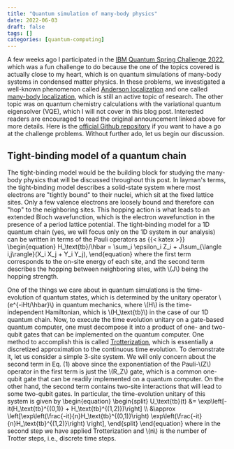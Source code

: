 ```yaml
---
title: "Quantum simulation of many-body physics"
date: 2022-06-03
draft: false
tags: []
categories: [quantum-computing]
---
```


A few weeks ago I participated in the [IBM Quantum Spring Challenge 2022](https://research.ibm.com/blog/quantum-spring-challenge-2022), which was a fun challenge to do because the one of the topics covered is actually close to my heart, which is on quantum simulations of many-body systems in condensed matter physics. In these problems, we investigated a well-known phenomenon called [Anderson localization](https://en.wikipedia.org/wiki/Anderson_localization) and one called [many-body localization](https://en.wikipedia.org/wiki/Many_body_localization), which is still an active topic of research. The other topic was on quantum chemistry calculations with the variational quantum eigensolver (VQE), which I will not cover in this blog post. Interested readers are encouraged to read the original announcement linked above for more details. Here is the [official Github repository](https://github.com/qiskit-community/ibm-quantum-spring-challenge-2022) if you want to have a go at the challenge problems. Without further ado, let us begin our discussion.

## Tight-binding model of a quantum chain	

The tight-binding model would be the building block for studying the many-body physics that will be discussed throughout this post. In layman's terms, the tight-binding model describes a solid-state system where most electrons are "tightly bound" to their nuclei, which sit at the fixed lattice sites. Only a few valence electrons are loosely bound and therefore can "hop" to the neighboring sites. This hopping action is what leads to an extended Bloch wavefunction, which is the electron wavefunction in the presence of a period lattice potential. The tight-binding model for a 1D quantum chain (yes, we will focus only on the 1D system in our analysis) can be written in terms of the Pauli operators as
{{< katex >}}
\begin{equation}
H_\text{tb}/\hbar = \sum_i \epsilon_i Z_i + J\sum_{\langle i,j\rangle}(X_i X_j + Y_i Y_j),
\end{equation}
where the first term corresponds to the on-site energy of each site, and the second term describes the hopping between neighboring sites, with \\(J\\) being the hopping strength. 

One of the things we care about in quantum simulations is the time-evolution of quantum states, which is determined by the unitary operator \\(e^{-iHt/\hbar}\\) in quantum mechanics, where \\(H\\) is the time-independent Hamiltonian, which is \\(H_\text{tb}\\) in the case of our 1D quantum chain. Now, to execute the time evolution unitary on a gate-based quantum computer, one must decompose it into a product of one- and two-qubit gates that can be implemented on the quantum computer. One method to accomplish this is called [Trotterization](https://qiskit.org/documentation/stubs/qiskit.synthesis.SuzukiTrotter.html), which is essentially a discretized approximation to the continuous time evolution. To demonstrate it, let us consider a simple 3-site system. We will only concern about the second term in Eq. (1) above since the exponentiation of the Pauli-\\(Z\\) operator in the first term is just the \\(R_Z\\) gate, which is a common one-qubit gate that can be readily implemented on a quantum computer. On the other hand, the second term contains two-site interactions that will lead to some two-qubit gates. In particular, the time-evolution unitary of this system is given by
\begin{equation}
\begin{split}
U_\text{tb}(t) &= \exp\left[-it(H_\text{tb}^{(0,1)} + H_\text{tb}^{(1,2)})\right] \\\\
&\approx \left[\exp\left(\frac{-it}{n}H_\text{tb}^{(0,1)}\right) \exp\left(\frac{-it}{n}H_\text{tb}^{(1,2)}\right) \right],
\end{split}
\end{equation}
where in the second step we have applied Trotterization and \\(n\\) is the number of Trotter steps, i.e., discrete time steps.